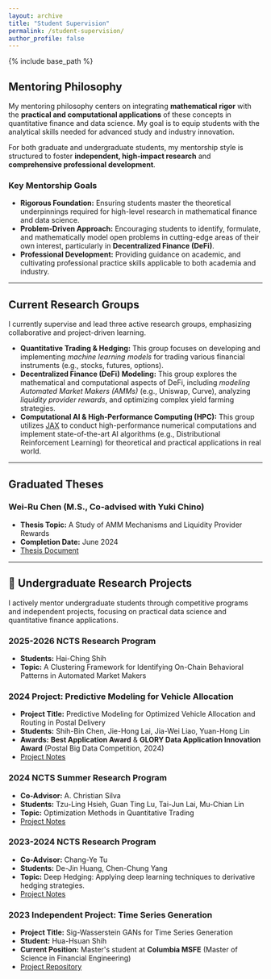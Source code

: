 ```yaml
---
layout: archive
title: "Student Supervision"
permalink: /student-supervision/
author_profile: false
---
```


{% include base_path %}


## Mentoring Philosophy
My mentoring philosophy centers on integrating **mathematical rigor** with the **practical and computational applications** of these concepts in quantitative finance and data science. My goal is to equip students with the analytical skills needed for advanced study and industry innovation.

For both graduate and undergraduate students, my mentorship style is structured to foster **independent, high-impact research** and **comprehensive professional development**.

### Key Mentorship Goals
* **Rigorous Foundation:** Ensuring students master the theoretical underpinnings required for high-level research in mathematical finance and data science.
* **Problem-Driven Approach:** Encouraging students to identify, formulate, and mathematically model open problems in cutting-edge areas of their own interest, particularly in **Decentralized Finance (DeFi)**.
* **Professional Development:** Providing guidance on academic, and cultivating professional practice skills applicable to both academia and industry.

---

## Current Research Groups

I currently supervise and lead three active research groups, emphasizing collaborative and project-driven learning.

* **Quantitative Trading & Hedging:** This group focuses on developing and implementing *machine learning models* for trading various financial instruments (e.g., stocks, futures, options).
* **Decentralized Finance (DeFi) Modeling:** This group explores the mathematical and computational aspects of DeFi, including *modeling Automated Market Makers (AMMs)* (e.g., Uniswap, Curve), analyzing *liquidity provider rewards*, and optimizing complex yield farming strategies.
* **Computational AI & High-Performance Computing (HPC):** This group utilizes [JAX](https://github.com/jax-ml/jax) to conduct high-performance numerical computations and implement state-of-the-art AI algorithms (e.g., Distributional Reinforcement Learning) for theoretical and practical applications in real world.

---

## Graduated Theses

### **Wei-Ru Chen** (M.S., Co-advised with Yuki Chino)
* **Thesis Topic:** A Study of AMM Mechanisms and Liquidity Provider Rewards
* **Completion Date:** June 2024
* [Thesis Document](Wei_Ru_thesis.pdf)


---

## 🔬 Undergraduate Research Projects

I actively mentor undergraduate students through competitive programs and independent projects, focusing on practical data science and quantitative finance applications.

### 2025-2026 NCTS Research Program
* **Students:** Hai-Ching Shih
* **Topic:** A Clustering Framework for Identifying On-Chain Behavioral Patterns in Automated Market Makers 

### 2024 Project: Predictive Modeling for Vehicle Allocation
* **Project Title:** Predictive Modeling for Optimized Vehicle Allocation and Routing in Postal Delivery
* **Students:** Shih-Bin Chen, Jie-Hong Lai, Jia-Wei Liao, Yuan-Hong Lin
* **Awards:** **Best Application Award** & **GLORY Data Application Innovation Award** (Postal Big Data Competition, 2024)
* [Project Notes](https://hackmd.io/AUZwfpsITx66CB8Cj2sN4Q)

### 2024 NCTS Summer Research Program
* **Co-Advisor:** A. Christian Silva
* **Students:** Tzu-Ling Hsieh, Guan Ting Lu, Tai-Jun Lai, Mu-Chian Lin
* **Topic:** Optimization Methods in Quantitative Trading
* [Project Notes](https://hackmd.io/@e41406/HkEZUILYC)

### 2023-2024 NCTS Research Program
* **Co-Advisor:** Chang-Ye Tu
* **Students:** De-Jin Huang, Chen-Chung Yang
* **Topic:** Deep Hedging: Applying deep learning techniques to derivative hedging strategies.
* [Project Notes](https://hackmd.io/@JYang/SJOMoqNWA/%2Fr6l2ZZouT-ivlYcLy0aeJg)

### 2023 Independent Project: Time Series Generation
* **Project Title:** Sig-Wasserstein GANs for Time Series Generation
* **Student:** Hua-Hsuan Shih
* **Current Position:** Master's student at **Columbia MSFE** (Master of Science in Financial Engineering)
* [Project Repository](https://github.com/the-salty-austin/FinanceSigWGAN/blob/main/notes.ipynb)